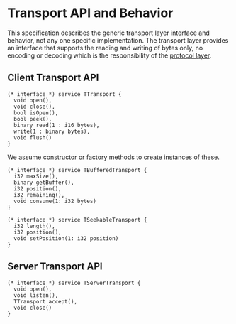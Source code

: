 # Transport API and Behavior

This specification describes the generic transport layer interface and behavior, not any one specific implementation. The transport layer provides an interface that supports the reading and writing of bytes only, no encoding or decoding which is the responsibility of the [protocol layer](https://johnstonskj.github.io/thrift-specs/protocol-api).

## Client Transport API

```thrift
(* interface *) service TTransport {
  void open(),
  void close(),
  bool isOpen(),
  bool peek(),
  binary read(1 : i16 bytes),
  write(1 : binary bytes),
  void flush()
}
```

We assume constructor or factory methods to create instances of these.

```thrift
(* interface *) service TBufferedTransport {
  i32 maxSize(),
  binary getBuffer(),
  i32 position(),
  i32 remaining(),
  void consume(1: i32 bytes)
}
```

```thrift
(* interface *) service TSeekableTransport {
  i32 length(),
  i32 position(),
  void setPosition(1: i32 position)
}
```

## Server Transport API

```thrift
(* interface *) service TServerTransport {
  void open(),
  void listen(),
  TTransport accept(),
  void close()
}
```
